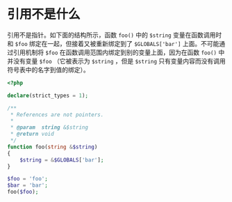 # 引用不是什么

引用不是指针。如下面的结构所示，函数 `foo()` 中的 `$string` 变量在函数调用时和 `$foo` 绑定在一起，但接着又被重新绑定到了 `$GLOBALS['bar']` 上面。不可能通过引用机制将 `$foo` 在函数调用范围内绑定到别的变量上面，因为在函数 `foo()` 中并没有变量 `$foo` （它被表示为 `$string` ，但是 `$string` 只有变量内容而没有调用符号表中的名字到值的绑定）。

```php
<?php

declare(strict_types = 1);

/**
 * References are not pointers.
 *
 * @param  string &$string
 * @return void
 */
function foo(string &$string)
{
    $string = &$GLOBALS['bar'];
}

$foo = 'foo';
$bar = 'bar';
foo($foo);

```

